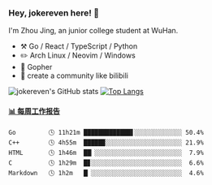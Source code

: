 ### Hey, jokereven here! 👋

I'm Zhou Jing, an junior college student at WuHan.

-   :hammer_and_pick: Go / React / TypeScript / Python
-   :pencil2: Arch Linux / Neovim / Windows
-   :seedling: Gopher
-   :thought_balloon: create a community like bilibili

![jokereven's GitHub stats](https://github-readme-stats.vercel.app/api?username=jokereven&show_icons=true)
[![Top Langs](https://github-readme-stats.vercel.app/api/top-langs/?username=jokereven&layout=compact)](https://github.com/anuraghazra/github-readme-stats)

<!-- waka-box start -->
#### <a href="https://gist.github.com/9f8118785e2d128d746db5f61b0e0a2a" target="_blank">📊 每周工作报告</a>
```text
Go         🕓 11h21m █████████████▌░░░░░░░░░░░░░ 50.4%
C++        🕓 4h55m  █████▉░░░░░░░░░░░░░░░░░░░░░ 21.9%
HTML       🕓 1h46m  ██▏░░░░░░░░░░░░░░░░░░░░░░░░  7.9%
C          🕓 1h29m  █▊░░░░░░░░░░░░░░░░░░░░░░░░░  6.6%
Markdown   🕓 1h2m   █▏░░░░░░░░░░░░░░░░░░░░░░░░░  4.6%
```
<!-- Powered by https://github.com/journey-ad/waka-box-go . -->
<!-- waka-box end -->
